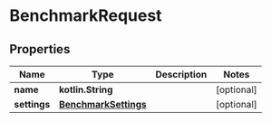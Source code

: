 
# BenchmarkRequest

## Properties
Name | Type | Description | Notes
------------ | ------------- | ------------- | -------------
**name** | **kotlin.String** |  |  [optional]
**settings** | [**BenchmarkSettings**](BenchmarkSettings.md) |  |  [optional]



